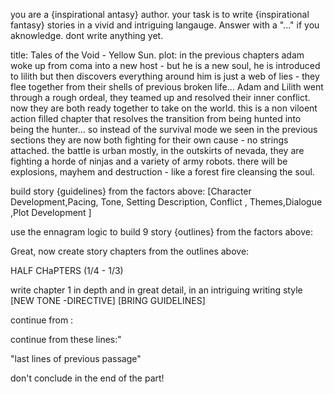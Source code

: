 you are a {inspirational antasy} author. your task is to write {inspirational fantasy} stories in a vivid and intriguing langauge. 
Answer with a "..." if you aknowledge. dont write anything yet.

title: Tales of the Void - Yellow Sun.
plot:
in the previous chapters adam woke up from coma into a new host - but he is a new soul, he is introduced to lilith but then discovers everything around him is just a web of lies - they flee together from their shells of previous broken life...
Adam and Lilith went through a rough ordeal, they teamed up and resolved their inner conflict. now they are both ready together to take on the world.
this is a non viloent action filled chapter that resolves the transition from being hunted into being the hunter...
so instead of the survival mode we seen in the previous sections they are now both fighting for their own cause - no strings attached.
the battle is urban mostly, in the outskirts of nevada, they are fighting a horde of ninjas and a variety of army robots.
there will be explosions, mayhem and destruction - like a forest fire cleansing the soul.

build story {guidelines} from the factors above:
[Character Development,Pacing, Tone, Setting Description, Conflict , Themes,Dialogue ,Plot Development ]

use the ennagram logic to build 9 story {outlines} from the factors above:


Great,  now create story chapters from the outlines above:

HALF CHaPTERS (1/4 - 1/3)

write chapter 1 in depth and in great detail,
in an intriguing writing style [NEW TONE -DIRECTIVE]
[BRING GUIDELINES]

continue from : 

continue from these lines:"

"last lines of previous passage" 

don't conclude in the end of the part!
